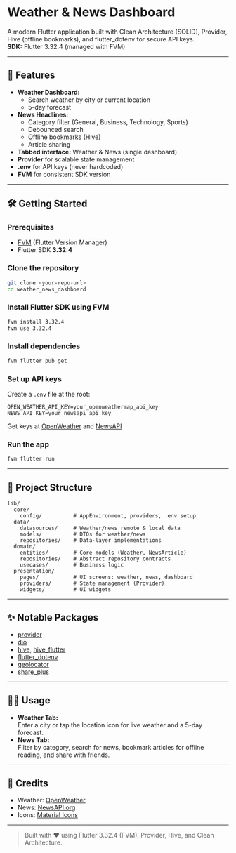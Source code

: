 # Weather & News Dashboard

A modern Flutter application built with Clean Architecture (SOLID), Provider, Hive (offline bookmarks), and flutter_dotenv for secure API keys.  
**SDK:** Flutter 3.32.4 (managed with FVM)

---

## 🚀 Features

- **Weather Dashboard:**
    - Search weather by city or current location
    - 5-day forecast
- **News Headlines:**
    - Category filter (General, Business, Technology, Sports)
    - Debounced search
    - Offline bookmarks (Hive)
    - Article sharing
- **Tabbed interface:** Weather & News (single dashboard)
- **Provider** for scalable state management
- **.env** for API keys (never hardcoded)
- **FVM** for consistent SDK version

---

## 🛠️ Getting Started

### Prerequisites

- [FVM](https://fvm.app/) (Flutter Version Manager)
- Flutter SDK **3.32.4**

### Clone the repository

```sh
git clone <your-repo-url>
cd weather_news_dashboard
```

### Install Flutter SDK using FVM

```sh
fvm install 3.32.4
fvm use 3.32.4
```

### Install dependencies

```sh
fvm flutter pub get
```

### Set up API keys

Create a `.env` file at the root:

```
OPEN_WEATHER_API_KEY=your_openweathermap_api_key
NEWS_API_KEY=your_newsapi_api_key
```
Get keys at [OpenWeather](https://openweathermap.org/api) and [NewsAPI](https://newsapi.org/)

### Run the app

```sh
fvm flutter run
```

---

## 📁 Project Structure

```
lib/
  core/
    config/          # AppEnvironment, providers, .env setup
  data/
    datasources/     # Weather/news remote & local data
    models/          # DTOs for weather/news
    repositories/    # Data-layer implementations
  domain/
    entities/        # Core models (Weather, NewsArticle)
    repositories/    # Abstract repository contracts
    usecases/        # Business logic
  presentation/
    pages/           # UI screens: weather, news, dashboard
    providers/       # State management (Provider)
    widgets/         # UI widgets
```

---

## ✨ Notable Packages

- [provider](https://pub.dev/packages/provider)
- [dio](https://pub.dev/packages/dio)
- [hive](https://pub.dev/packages/hive), [hive_flutter](https://pub.dev/packages/hive_flutter)
- [flutter_dotenv](https://pub.dev/packages/flutter_dotenv)
- [geolocator](https://pub.dev/packages/geolocator)
- [share_plus](https://pub.dev/packages/share_plus)

---

## 🧑‍💻 Usage

- **Weather Tab:**  
  Enter a city or tap the location icon for live weather and a 5-day forecast.
- **News Tab:**  
  Filter by category, search for news, bookmark articles for offline reading, and share with friends.

---

## 🙌 Credits

- Weather: [OpenWeather](https://openweathermap.org/)
- News: [NewsAPI.org](https://newsapi.org/)
- Icons: [Material Icons](https://fonts.google.com/icons)

---

> Built with ❤️ using Flutter 3.32.4 (FVM), Provider, Hive, and Clean Architecture.